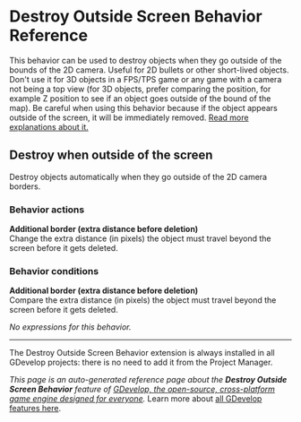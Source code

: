 # Destroy Outside Screen Behavior Reference

This behavior can be used to destroy objects when they go outside of the bounds of the 2D camera. Useful for 2D bullets or other short-lived objects. Don't use it for 3D objects in a FPS/TPS game or any game with a camera not being a top view (for 3D objects, prefer comparing the position, for example Z position to see if an object goes outside of the bound of the map). Be careful when using this behavior because if the object appears outside of the screen, it will be immediately removed. [Read more explanations about it.](/gdevelop5/behaviors/destroyoutside)



## Destroy when outside of the screen 

Destroy objects automatically when they go outside of the 2D camera borders. 

### Behavior actions

**Additional border (extra distance before deletion)**  
Change the extra distance (in pixels) the object must travel beyond the screen before it gets deleted.

### Behavior conditions

**Additional border (extra distance before deletion)**  
Compare the extra distance (in pixels) the object must travel beyond the screen before it gets deleted.

_No expressions for this behavior._



---

The Destroy Outside Screen Behavior extension is always installed in all GDevelop projects: there is no need to add it from the Project Manager.

*This page is an auto-generated reference page about the **Destroy Outside Screen Behavior** feature of [GDevelop, the open-source, cross-platform game engine designed for everyone](https://gdevelop.io/).* Learn more about [all GDevelop features here](/gdevelop5/all-features).